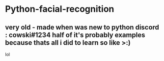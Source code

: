 # Python-facial-recognition
very old - made when was new to python 
discord : cowski#1234       half of it's probably examples because thats all i did to learn so like >:)
--
lol
